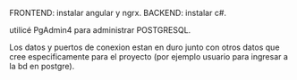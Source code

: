 FRONTEND: instalar angular y ngrx.
BACKEND: instalar c#.

utilicé PgAdmin4 para administrar POSTGRESQL.

Los datos y puertos de conexion estan en duro junto con otros datos que cree especificamente para el proyecto (por ejemplo usuario para ingresar a la bd en postgre).
